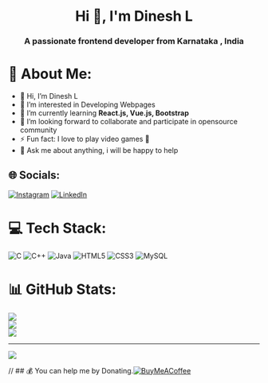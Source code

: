 <!---
Dineshlokesh0406/Dineshlokesh0406 is a ✨ special ✨ repository because its `README.md` (this file) appears on your GitHub profile.
You can click the Preview link to take a look at your changes.
--->
<h1 align="center">Hi 👋, I'm Dinesh L</h1>
<h3 align="center">A passionate frontend developer from Karnataka , India</h3>


# 💫 About Me:
- 👋 Hi, I’m Dinesh L
- 👀 I’m interested in Developing Webpages
-  🌱 I’m currently learning **React.js, Vue.js, Bootstrap**
- 👯 I’m looking forward to collaborate and participate in opensource community
- ⚡ Fun fact: I love to play video games 🤔
- 💬 Ask me about anything, i will be happy to help 

## 🌐 Socials:
[![Instagram](https://img.shields.io/badge/Instagram-%23E4405F.svg?logo=Instagram&logoColor=white)](https://instagram.com/dineshgowdavlogs) [![LinkedIn](https://img.shields.io/badge/LinkedIn-%230077B5.svg?logo=linkedin&logoColor=white)](https://linkedin.com/in/dineshlokesh) 

# 💻 Tech Stack:
![C](https://img.shields.io/badge/c-%2300599C.svg?style=for-the-badge&logo=c&logoColor=white) ![C++](https://img.shields.io/badge/c++-%2300599C.svg?style=for-the-badge&logo=c%2B%2B&logoColor=white) ![Java](https://img.shields.io/badge/java-%23ED8B00.svg?style=for-the-badge&logo=openjdk&logoColor=white) ![HTML5](https://img.shields.io/badge/html5-%23E34F26.svg?style=for-the-badge&logo=html5&logoColor=white) ![CSS3](https://img.shields.io/badge/css3-%231572B6.svg?style=for-the-badge&logo=css3&logoColor=white) ![MySQL](https://img.shields.io/badge/mysql-%2300000f.svg?style=for-the-badge&logo=mysql&logoColor=white) 
# 📊 GitHub Stats:
![](https://github-readme-stats.vercel.app/api?username=Dineshlokesh0406&theme=dark&hide_border=false&include_all_commits=false&count_private=false)<br/>
![](https://github-readme-streak-stats.herokuapp.com/?user=Dineshlokesh0406&theme=dark&hide_border=false)<br/>
![](https://github-readme-stats.vercel.app/api/top-langs/?username=Dineshlokesh0406&theme=dark&hide_border=false&include_all_commits=false&count_private=false&layout=compact)

---
[![](https://visitcount.itsvg.in/api?id=Dineshlokesh0406&icon=0&color=0)](https://visitcount.itsvg.in)

 // ## 💰 You can help me by Donating.[![BuyMeACoffee](https://img.shields.io/badge/Buy%20Me%20a%20Coffee-ffdd00?style=for-the-badge&logo=buy-me-a-coffee&logoColor=black)](https://buymeacoffee.com/dineshlokesh) 

  
<!-- Proudly created with GPRM ( https://gprm.itsvg.in ) -->
